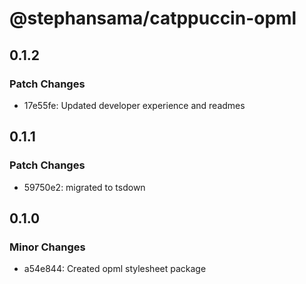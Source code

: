# @stephansama/catppuccin-opml

## 0.1.2

### Patch Changes

- 17e55fe: Updated developer experience and readmes

## 0.1.1

### Patch Changes

- 59750e2: migrated to tsdown

## 0.1.0

### Minor Changes

- a54e844: Created opml stylesheet package
